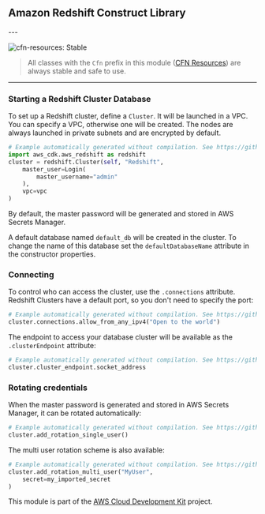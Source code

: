 ## Amazon Redshift Construct Library

<!--BEGIN STABILITY BANNER-->---


![cfn-resources: Stable](https://img.shields.io/badge/cfn--resources-stable-success.svg?style=for-the-badge)

> All classes with the `Cfn` prefix in this module ([CFN Resources](https://docs.aws.amazon.com/cdk/latest/guide/constructs.html#constructs_lib)) are always stable and safe to use.

---
<!--END STABILITY BANNER-->

### Starting a Redshift Cluster Database

To set up a Redshift cluster, define a `Cluster`. It will be launched in a VPC.
You can specify a VPC, otherwise one will be created. The nodes are always launched in private subnets and are encrypted by default.

```python
# Example automatically generated without compilation. See https://github.com/aws/jsii/issues/826
import aws_cdk.aws_redshift as redshift
cluster = redshift.Cluster(self, "Redshift",
    master_user=Login(
        master_username="admin"
    ),
    vpc=vpc
)
```

By default, the master password will be generated and stored in AWS Secrets Manager.

A default database named `default_db` will be created in the cluster. To change the name of this database set the `defaultDatabaseName` attribute in the constructor properties.

### Connecting

To control who can access the cluster, use the `.connections` attribute. Redshift Clusters have
a default port, so you don't need to specify the port:

```python
# Example automatically generated without compilation. See https://github.com/aws/jsii/issues/826
cluster.connections.allow_from_any_ipv4("Open to the world")
```

The endpoint to access your database cluster will be available as the `.clusterEndpoint` attribute:

```python
# Example automatically generated without compilation. See https://github.com/aws/jsii/issues/826
cluster.cluster_endpoint.socket_address
```

### Rotating credentials

When the master password is generated and stored in AWS Secrets Manager, it can be rotated automatically:

```python
# Example automatically generated without compilation. See https://github.com/aws/jsii/issues/826
cluster.add_rotation_single_user()
```

The multi user rotation scheme is also available:

```python
# Example automatically generated without compilation. See https://github.com/aws/jsii/issues/826
cluster.add_rotation_multi_user("MyUser",
    secret=my_imported_secret
)
```

This module is part of the [AWS Cloud Development Kit](https://github.com/aws/aws-cdk) project.
